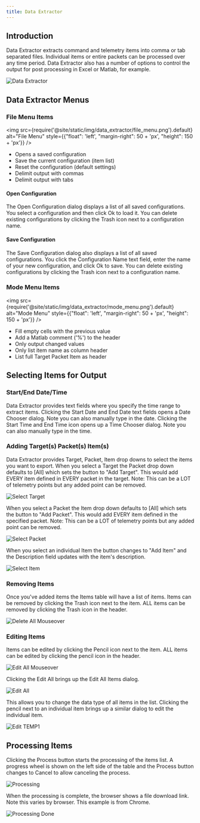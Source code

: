 ```yaml
---
title: Data Extractor
---
```


## Introduction

Data Extractor extracts command and telemetry items into comma or tab separated files. Individual items or entire packets can be processed over any time period. Data Extractor also has a number of options to control the output for post processing in Excel or Matlab, for example.

![Data Extractor](/img/data_extractor/data_extractor.png)

## Data Extractor Menus

### File Menu Items

<!-- Image sized to match up with bullets -->

<img src={require('@site/static/img/data_extractor/file_menu.png').default}
alt="File Menu"
style={{"float": 'left', "margin-right": 50 + 'px', "height": 150 + 'px'}} />

- Opens a saved configuration
- Save the current configuration (item list)
- Reset the configuration (default settings)
- Delimit output with commas
- Delimit output with tabs

#### Open Configuration

The Open Configuration dialog displays a list of all saved configurations. You select a configuration and then click Ok to load it. You can delete existing configurations by clicking the Trash icon next to a configuration name.

#### Save Configuration

The Save Configuration dialog also displays a list of all saved configurations. You click the Configuration Name text field, enter the name of your new configuration, and click Ok to save. You can delete existing configurations by clicking the Trash icon next to a configuration name.

### Mode Menu Items

<!-- Image sized to match up with bullets -->

<img src={require('@site/static/img/data_extractor/mode_menu.png').default}
alt="Mode Menu"
style={{"float": 'left', "margin-right": 50 + 'px', "height": 150 + 'px'}} />

- Fill empty cells with the previous value
- Add a Matlab comment ('%') to the header
- Only output changed values
- Only list item name as column header
- List full Target Packet Item as header

## Selecting Items for Output

### Start/End Date/Time

Data Extractor provides text fields where you specify the time range to extract items. Clicking the Start Date and End Date text fields opens a Date Chooser dialog. Note you can also manually type in the date. Clicking the Start Time and End Time icon opens up a Time Chooser dialog. Note you can also manually type in the time.

### Adding Target(s) Packet(s) Item(s)

Data Extractor provides Target, Packet, Item drop downs to select the items you want to export. When you select a Target the Packet drop down defaults to \[All\] which sets the button to "Add Target". This would add EVERY item defined in EVERY packet in the target. Note: This can be a LOT of telemetry points but any added point can be removed.

![Select Target](/img/data_extractor/add_target.png)

When you select a Packet the Item drop down defaults to \[All\] which sets the button to "Add Packet". This would add EVERY item defined in the specified packet. Note: This can be a LOT of telemetry points but any added point can be removed.

![Select Packet](/img/data_extractor/add_packet.png)

When you select an individual Item the button changes to "Add Item" and the Description field updates with the item's description.

![Select Item](/img/data_extractor/add_item.png)

### Removing Items

Once you've added items the Items table will have a list of items. Items can be removed by clicking the Trash icon next to the item. ALL items can be removed by clicking the Trash icon in the header.

![Delete All Mouseover](/img/data_extractor/delete_all_mouseover.png)

### Editing Items

Items can be edited by clicking the Pencil icon next to the item. ALL items can be edited by clicking the pencil icon in the header.

![Edit All Mouseover](/img/data_extractor/edit_all_mouseover.png)

Clicking the Edit All brings up the Edit All Items dialog.

![Edit All](/img/data_extractor/edit_all_items.png)

This allows you to change the data type of all items in the list. Clicking the pencil next to an individual item brings up a similar dialog to edit the individual item.

![Edit TEMP1](/img/data_extractor/edit_temp1.png)

## Processing Items

Clicking the Process button starts the processing of the items list. A progress wheel is shown on the left side of the table and the Process button changes to Cancel to allow canceling the process.

![Processing](/img/data_extractor/processing.png)

When the processing is complete, the browser shows a file download link. Note this varies by browser. This example is from Chrome.

![Processing Done](/img/data_extractor/processing_done.png)
